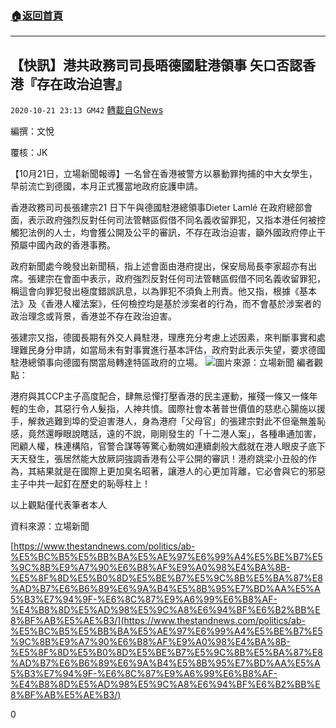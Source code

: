 ###  [:house:返回首頁](https://github.com/ourhimalayas/txt)
---

## 【快訊】港共政務司司長晤德國駐港領事 矢口否認香港『存在政治迫害』
`2020-10-21 23:13 GM42` [轉載自GNews](https://gnews.org/zh-hant/439259/)

編撰：文悅

覆核：JK

【10月21日，立場新聞報導】一名曾在香港被警方以暴動罪拘捕的中大女學生，早前流亡到德國，本月正式獲當地政府庇護申請。

香港政務司司長張建宗21 日下午與德國駐港總領事Dieter Lamlé 在政府總部會面，表示政府強烈反對任何司法管轄區假借不同名義收留罪犯，又指本港任何被控觸犯法例的人士，均會獲公開及公平的審訊，不存在政治迫害，籲外國政府停止干預屬中國內政的香港事務。

政府新聞處今晚發出新聞稿，指上述會面由港府提出，保安局局長李家超亦有出席。張建宗在會面中表示，政府強烈反對任何司法管轄區假借不同名義收留罪犯，稱這會向罪犯發出極度錯誤訊息，以為罪犯不須負上刑責。他又指，根據《基本法》及《香港人權法案》，任何檢控均是基於涉案者的行為，而不會基於涉案者的政治理念或背景，香港並不存在政治迫害。

張建宗又指，德國長期有外交人員駐港，理應充分考慮上述因素，來判斷事實和處理難民身分申請，如當局未有對事實進行基本評估，政府對此表示失望，要求德國駐港總領事向德國有關當局轉達特區政府的立場。
![]()![](https://gnews-media-offload.s3.amazonaws.com/wp-content/uploads/2020/10/21230232/20201021-1820copy_kY5L6_1200x0.png)圖片來源：立場新聞
編者觀點：

港府與其CCP主子高度配合，肆無忌憚打壓香港的民主運動，摧殘一條又一條年輕的生命，其惡行令人髮指，人神共憤。國際社會本著普世價值的慈悲心腸施以援手，解救逃難到埠的受迫害港人，身為港府「父母官」的張建宗對此不但毫無羞恥感，竟然還睜眼說瞎話，遠的不說，剛剛發生的「十二港人案」，各種串通加害，罔顧人權，株連構陷，官警合謀等等驚心動魄如連續劇般大戲就在港人眼皮子底下天天發生，張居然能大放厥詞強調香港有公平公開的審訊！港府跳梁小丑般的作為，其結果就是在國際上更加臭名昭著，讓港人的心更加背離，它必會與它的邪惡主子中共一起釘在歷史的恥辱柱上！

以上觀點僅代表筆者本人

資料來源：立場新聞

[https://www.thestandnews.com/politics/ab-%E5%BC%B5%E5%BB%BA%E5%AE%97%E6%99%A4%E5%BE%B7%E5%9C%8B%E9%A7%90%E6%B8%AF%E9%A0%98%E4%BA%8B-%E5%8F%8D%E5%B0%8D%E5%BE%B7%E5%9C%8B%E5%BA%87%E8%AD%B7%E6%B6%89%E6%9A%B4%E5%8B%95%E7%BD%AA%E5%A5%B3%E7%94%9F-%E6%8C%87%E9%A6%99%E6%B8%AF-%E4%B8%8D%E5%AD%98%E5%9C%A8%E6%94%BF%E6%B2%BB%E8%BF%AB%E5%AE%B3/](https://www.thestandnews.com/politics/ab-%E5%BC%B5%E5%BB%BA%E5%AE%97%E6%99%A4%E5%BE%B7%E5%9C%8B%E9%A7%90%E6%B8%AF%E9%A0%98%E4%BA%8B-%E5%8F%8D%E5%B0%8D%E5%BE%B7%E5%9C%8B%E5%BA%87%E8%AD%B7%E6%B6%89%E6%9A%B4%E5%8B%95%E7%BD%AA%E5%A5%B3%E7%94%9F-%E6%8C%87%E9%A6%99%E6%B8%AF-%E4%B8%8D%E5%AD%98%E5%9C%A8%E6%94%BF%E6%B2%BB%E8%BF%AB%E5%AE%B3/)

0
